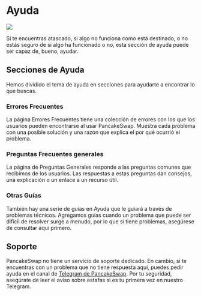 # Ayuda

![](https://gblobscdn.gitbook.com/assets%2F-MHREX7DHcljbY5IkjgJ%2F-Mb9Zry-ZB3tPvT1CIzP%2F-Mb9nWQCJARFEUg4XCvr%2Fdocs%20masthead%20%2810%29.png?alt=media&token=3f948fee-7dc6-4a3b-9d8b-4357ef4d83c3)

Si te encuentras atascado, si algo no funciona como está destinado, o no estás seguro de si algo ha funcionado o no, esta sección de ayuda puede ser capaz de, bueno, ayudar.

## Secciones de Ayuda <a id="help-sections"></a>

Hemos dividido el tema de ayuda en secciones para ayudarte a encontrar lo que buscas. 

### Errores Frecuentes <a id="troubleshooting-errors"></a>

La página Errores Frecuentes tiene una colección de errores con los que los usuarios pueden encontrarse al usar PancakeSwap. Muestra cada problema con una posible solución  y una razón que explica el por qué ocurrió el problema.

### Preguntas Frecuentes generales <a id="general-faq"></a>

La página de Preguntas Generales responde a las preguntas comunes que recibimos de los usuarios. Las respuestas a estas preguntas dan consejos, una explicación o un enlace a un recurso útil.

### Otras Guías <a id="other-guides"></a>

También hay una serie de guías en Ayuda que le guiará a través de problemas técnicos. Agregamos guías cuando un problema que puede ser difícil de resolver surge a menudo, por lo que si tiene problemas, asegúrese de consultar aquí primero.

## Soporte <a id="seeking-support"></a>

PancakeSwap no tiene un servicio de soporte dedicado. En cambio, si te encuentras con un problema que no tiene respuesta aquí, puedes pedir ayuda en el canal de [Telegram de PancakeSwap](https://t.me/PancakeSwapes). Por tu seguridad, asegúrate de leer el aviso sobre estafas si es tu primera vez en nuestro Telegram.

